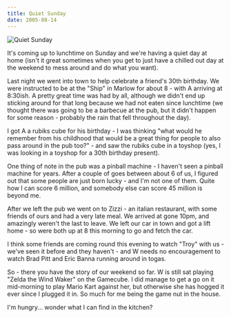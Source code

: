```yaml
---
title: Quiet Sunday
date: 2005-08-14
---
```


![Quiet Sunday](https://source.unsplash.com/qTpc0Vj4YoE/1600x900)

It's coming up to lunchtime on Sunday and we're having a quiet day at home (isn't it great sometimes when you get to just have a chilled out day at the weekend to mess around and do what you want).

Last night we went into town to help celebrate a friend's 30th birthday. We were instructed to be at the "Ship" in Marlow for about 8 - with A arriving at 8:30ish. A pretty great time was had by all, although we didn't end up sticking around for that long because we had not eaten since lunchtime (we thought there was going to be a barbecue at the pub, but it didn't happen for some reason - probably the rain that fell throughout the day).

I got A a rubiks cube for his birthday - I was thinking "what would he remember from his childhood that would be a great thing for people to also pass around in the pub too?" - and saw the rubiks cube in a toyshop (yes, I was looking in a toyshop for a 30th birthday present).

One thing of note in the pub was a pinball machine - I haven't seen a pinball machine for years. After a couple of goes between about 6 of us, I figured out that some people are just born lucky - and I'm not one of them. Quite how I can score 6 million, and somebody else can score 45 million is beyond me.

After we left the pub we went on to Zizzi - an italian restaurant, with some friends of ours and had a very late meal. We arrived at gone 10pm, and amazingly weren't the last to leave. We left our car in town and got a lift home - so were both up at 8 this morning to go and fetch the car.

I think some friends are coming round this evening to watch "Troy" with us - we've seen it before and they haven't - and W needs no encouragement to watch Brad Pitt and Eric Banna running around in togas.

So - there you have the story of our weekend so far. W is still sat playing "Zelda the Wind Waker" on the Gamecube. I did manage to get a go on it mid-morning to play Mario Kart against her, but otherwise she has hogged it ever since I plugged it in. So much for me being the game nut in the house.

I'm hungry... wonder what I can find in the kitchen?